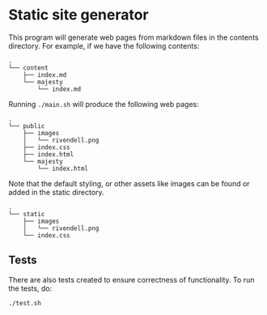 # Static site generator
This program will generate web pages from markdown files in the contents directory. For example, if we have the following contents:
```
.
└── content
    ├── index.md
    └── majesty
        └── index.md
```

Running `./main.sh` will produce the following web pages:
```
.
└── public
    ├── images
    │   └── rivendell.png
    ├── index.css
    ├── index.html
    └── majesty
        └── index.html
```

Note that the default styling, or other assets like images can be found or added in the static directory.
```
.
└── static
    ├── images
    │   └── rivendell.png
    └── index.css
```

## Tests
There are also tests created to ensure correctness of functionality. To run the tests, do:
```bash
./test.sh
```
